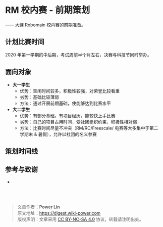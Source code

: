 # RM 校内赛 - 前期策划

—— 大疆 Robomain 校内赛的前期准备。

## 计划比赛时间

2020 年第一学期的中后期，考试周前半个月左右，决赛与科技节同时举办。

## 面向对象

- **大一学生**
  - 优势：空闲时间较多，积极性较强，对荣誉比较看重
  - 劣势：基础比较薄弱
  - 方法：通过开展前期基础，使能够达到比赛水平
- **大二学生**
  - 优势：有部分基础，有项目经历，能较快上手比赛
  - 劣势：自己的项目占用时间，受社团组织约束，积极性相对弱
  - 方法：比赛时间尽量不冲突（RM/RC/Freescale/ 电赛等大多集中于第二学期末 & 暑假），允许以社团的名义参赛

## 策划时间线

## 参考与致谢

- []()

<br />

<br />

> 文章作者：**Power Lin**  
> 原文地址：<https://digest.wiki-power.com>  
> 版权声明：文章采用 [CC BY-NC-SA 4.0](https://creativecommons.org/licenses/by/4.0/deed.zh) 协议，转载请注明出处。

